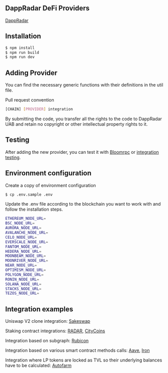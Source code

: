 ## DappRadar DeFi Providers

[DappRadar](https://dappradar.com/)

## Installation

```bash
$ npm install
$ npm run build
$ npm run dev
```

## Adding Provider

You can find the necessary generic functions with their definitions in the util file.

Pull request convention

```bash
[CHAIN] [PROVIDER] integration
```

By submitting the code, you transfer all the rights to the code to DappRadar UAB and retain no copyright or other intellectual property rights to it.

## Testing

After adding the new provider, you can test it with [Bloomrpc](https://github.com/bloomrpc/bloomrpc) or [integration testing](https://github.com/dappradar/dappradar-defi-providers/blob/master/src/factory/factory.spec.ts).

## Environment configuration

Create a copy of environment configuration

```bash
$ cp .env.sample .env
```

Update the .env file according to the blockchain you want to work with and follow the installation steps.

```bash
ETHEREUM_NODE_URL=
BSC_NODE_URL=
AURORA_NODE_URL=
AVALANCHE_NODE_URL=
CELO_NODE_URL=
EVERSCALE_NODE_URL=
FANTOM_NODE_URL=
HEDERA_NODE_URL=
MOONBEAM_NODE_URL=
MOONRIVER_NODE_URL=
NEAR_NODE_URL=
OPTIMISM_NODE_URL=
POLYGON_NODE_URL=
RONIN_NODE_URL=
SOLANA_NODE_URL=
STACKS_NODE_URL=
TEZOS_NODE_URL=
```

## Integration examples

Uniswap V2 clone integration: [Sakeswap](https://github.com/dappradar/dappradar-defi-providers/tree/master/src/factory/providers/ethereum/sakeswap)

Staking contract integrations: [RADAR](https://github.com/dappradar/dappradar-defi-providers/tree/master/src/factory/providers/ethereum/radarstaking), [CityCoins](https://github.com/dappradar/dappradar-defi-providers/tree/master/src/factory/providers/stacks/citycoins)

Integration based on subgraph: [Rubicon](https://github.com/dappradar/dappradar-defi-providers/tree/master/src/factory/providers/optimism/rubicon)

Integration based on various smart contract methods calls: [Aave](https://github.com/dappradar/dappradar-defi-providers/tree/master/src/factory/providers/avalanche/aave), [Iron](https://github.com/dappradar/dappradar-defi-providers/tree/master/src/factory/providers/polygon/iron)

Integration where LP tokens are locked as TVL so their underlying balances have to be calculated: [Autofarm](https://github.com/dappradar/dappradar-defi-providers/tree/master/src/factory/providers/bsc/autofarm)
